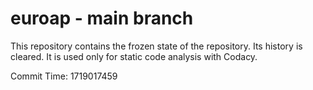 # euroap - main branch

This repository contains the frozen state of the repository.
Its history is cleared. It is used only for static code
analysis with Codacy.

Commit Time: 1719017459